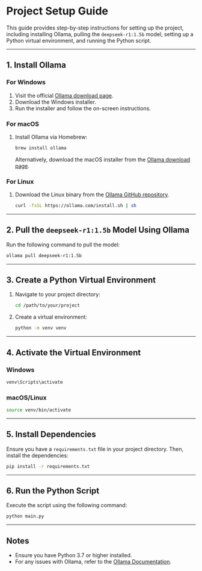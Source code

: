 

# Project Setup Guide

This guide provides step-by-step instructions for setting up the project, including installing Ollama, pulling the `deepseek-r1:1.5b` model, setting up a Python virtual environment, and running the Python script.

---

## 1. Install Ollama

### **For Windows**
1. Visit the official [Ollama download page](https://ollama.com/download).
2. Download the Windows installer.
3. Run the installer and follow the on-screen instructions.

### **For macOS**
1. Install Ollama via Homebrew:
   ```bash
   brew install ollama
   ```
   Alternatively, download the macOS installer from the [Ollama download page](https://ollama.com/download).

### **For Linux**
1. Download the Linux binary from the [Ollama GitHub repository](https://github.com/ollama/ollama).
   ```bash
   curl -fsSL https://ollama.com/install.sh | sh
   ```

---

## 2. Pull the `deepseek-r1:1.5b` Model Using Ollama
Run the following command to pull the model:
```bash
ollama pull deepseek-r1:1.5b
```

---

## 3. Create a Python Virtual Environment
1. Navigate to your project directory:
   ```bash
   cd /path/to/your/project
   ```
2. Create a virtual environment:
   ```bash
   python -m venv venv
   ```

---

## 4. Activate the Virtual Environment
### **Windows**
```bash
venv\Scripts\activate
```

### **macOS/Linux**
```bash
source venv/bin/activate
```

---

## 5. Install Dependencies
Ensure you have a `requirements.txt` file in your project directory. Then, install the dependencies:
```bash
pip install -r requirements.txt
```

---

## 6. Run the Python Script
Execute the script using the following command:
```bash
python main.py
```

---

## Notes
- Ensure you have Python 3.7 or higher installed.
- For any issues with Ollama, refer to the [Ollama Documentation](https://ollama.com).

